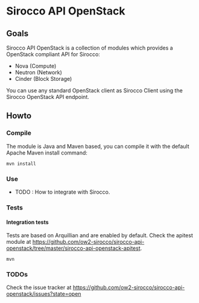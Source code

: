 # Sirocco API OpenStack

## Goals

Sirocco API OpenStack is a collection of modules which provides a OpenStack compliant API for Sirocco:

- Nova (Compute)
- Neutron (Network)
- Cinder (Block Storage)

You can use any standard OpenStack client as Sirocco Client using the Sirocco OpenStack API endpoint.

## Howto

### Compile

The module is Java and Maven based, you can compile it with the default Apache Maven install command:

    mvn install

### Use

- TODO : How to integrate with Sirocco.

### Tests

#### Integration tests

Tests are based on Arquillian and are enabled by default. Check the apitest module at https://github.com/ow2-sirocco/sirocco-api-openstack/tree/master/sirocco-api-openstack-apitest.

    mvn

### TODOs

Check the issue tracker at https://github.com/ow2-sirocco/sirocco-api-openstack/issues?state=open
